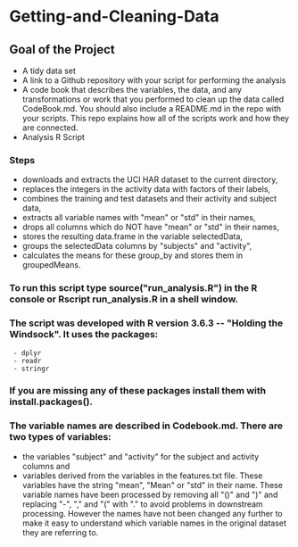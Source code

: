 # Getting-and-Cleaning-Data

## Goal of the Project

 - A tidy data set
 - A link to a Github repository with your script for performing the analysis
 - A code book that describes the variables, the data, and any transformations or work that you performed to clean up the data called CodeBook.md. You should also include a README.md in the repo with your scripts. This repo explains how all of the scripts work and how they are connected.
 - Analysis R Script
 
 ### Steps
   - downloads and extracts the UCI HAR dataset to the current directory,
   - replaces the integers in the activity data with factors of their labels,
   - combines the training and test datasets and their activity and subject data,
   - extracts all variable names with "mean" or "std" in their names,
   - drops all columns which do NOT have "mean" or "std" in their names,
   - stores the resulting data.frame in the variable selectedData,
   - groups the selectedData columns by "subjects" and "activity",
   - calculates the means for these group_by and stores them in groupedMeans.

### To run this script type source("run_analysis.R") in the R console or Rscript run_analysis.R in a shell window.
### The script was developed with R version 3.6.3 -- "Holding the Windsock". It uses the packages:

     - dplyr
     - readr
     - stringr

### If you are missing any of these packages install them with install.packages().

### The variable names are described in Codebook.md. There are two types of variables:

- the variables "subject" and "activity" for the subject and activity columns and
- variables derived from the variables in the features.txt file. These variables have the string "mean", "Mean" or "std" in their name. These variable names have been processed by removing all "()" and ")" and replacing "-", "," and "(" with "." to avoid problems in downstream processing. However the names have not been changed any further to make it easy to understand which variable names in the original dataset they are referring to.

